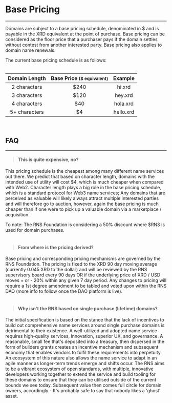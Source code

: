 

# Base Pricing

---

Domains are subject to a base pricing schedule, denominated in $ and is payable in the XRD equivalent at the point of purchase. Base pricing can be considered as the floor price that a purchaser pays if the domain settles without contest from another interested party. Base pricing also applies to domain name renewals.

The current base pricing schedule is as follows:
<br /><br />

| Domain Length | Base Price <small>($ equivalent)</small> | Example |
| :-----------: | :-----------: | :-----------: |
| 2 characters | $240 | hi.xrd |
| 3 characters | $120 | hey.xrd |
| 4 characters | $40 | hola.xrd |
| 5+ characters | $4 | hello.xrd |

<br />

## FAQ

---

> #### This is quite expensive, no?

This pricing schedule is the cheapest among many different name services out there. We predict that based on character length, domains with the intended use of utility will cost $4, which is much cheaper when compared with Web2. Character length plays a big role in the base pricing schedule, which is a standard protocol for Web3 name services; Any domains that are perceived as valuable will likely always attract multiple interested parties and will therefore go to auction, however, again the base pricing is much cheaper than if one were to pick up a valuable domain via a marketplace / acquisition.

To note: The RNS Foundation is considering a 50% discount where $RNS is used for domain purchases.
<br /><br />

> #### From where is the pricing derived?

Base pricing and corresponding pricing mechanisms are governed by the RNS Foundation. The pricing is fixed to the XRD 90 day moving average (currently 0.045 XRD to the dollar) and will be reviewed by the RNS supervisory board every 90 days OR if the underlying price of XRD / USD moves + or - 20% within any given 7 day period. Any changes to pricing will require a 1st degree amendment to be tabled and voted upon within the RNS DAO (more info to follow once the DAO platform is live).
<br /><br />

> #### Why isn't the RNS based on single purchase (lifetime) domains?

The initial specification is based on the stance that the lack of incentives to build out comprehensive name services around single purchase domains is detrimental to their existence. A well-utilized and adopted name service requires high-quality services, innovation, superior UX, and governance. A reasonable, small fee that's deposited into a treasury, then dispersed in the form of builders grants creates an incentive mechanism and subsequent economy that enables vendors to fulfil these requirements into perpetuity. An ecosystem of this nature also allows the name service to adapt in an agile manner as longer-term trends emerge and shifts occur. The RNS aims to be a vibrant ecosystem of open standards, with multiple, innovative developers working together to extend the service and build tooling for these domains to ensure that they can be utilised outside of the current bounds we see today. Subsequent value then comes full circle for domain owners, accordingly - It's probably safe to say that nobody likes a 'ghost' asset.